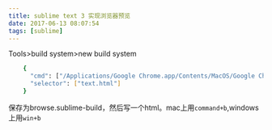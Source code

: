 ```yaml
---
title: sublime text 3 实现浏览器预览
date: 2017-06-13 08:07:54
tags: [sublime]
---
```


Tools>build system>new build system
``` bash
    {
      "cmd": ["/Applications/Google Chrome.app/Contents/MacOS/Google Chrome", "$file"],
      "selector": ["text.html"]
    }
```
保存为browse.sublime-build，然后写一个html。mac上用`command+b`,windows上用`win+b`
